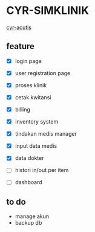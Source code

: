 # CYR-SIMKLINIK
[cyr-acutis](https://cyrdodi.github.io/cyr-acutis/)
## feature
- [x] login page
- [x] user registration page
- [x] proses klinik
- [x] cetak kwitansi
- [x] billing
- [x] inventory system
- [x] tindakan medis manager
- [x] input data medis
- [x] data dokter
- [ ] histori in/out per item
- [ ] dashboard


## to do
- manage akun 
- backup db
